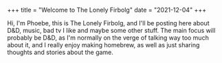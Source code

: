 +++
title = "Welcome to The Lonely Firbolg" 
date = "2021-12-04"
+++

Hi, I'm Phoebe, this is The Lonely Firbolg, and I'll be posting here about D&D, music, bad tv I like and maybe some other stuff. The main focus will probably be D&D, as I'm normally on the verge of talking way too much about it, and I really enjoy making homebrew, as well as just sharing thoughts and stories about the game. 
